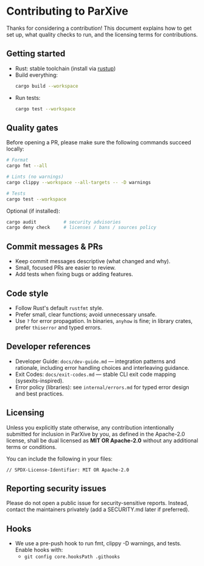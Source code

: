# Contributing to ParXive

Thanks for considering a contribution! This document explains how to get set up,
what quality checks to run, and the licensing terms for contributions.

## Getting started

- Rust: stable toolchain (install via [rustup](https://rustup.rs))
- Build everything:
  ```bash
  cargo build --workspace
  ```
- Run tests:
  ```bash
  cargo test --workspace
  ```

## Quality gates

Before opening a PR, please make sure the following commands succeed locally:

```bash
# Format
cargo fmt --all

# Lints (no warnings)
cargo clippy --workspace --all-targets -- -D warnings

# Tests
cargo test --workspace
```

Optional (if installed):

```bash
cargo audit          # security advisories
cargo deny check     # licenses / bans / sources policy
```

## Commit messages & PRs

- Keep commit messages descriptive (what changed and why).
- Small, focused PRs are easier to review.
- Add tests when fixing bugs or adding features.

## Code style

- Follow Rust's default `rustfmt` style.
- Prefer small, clear functions; avoid unnecessary unsafe.
- Use `?` for error propagation. In binaries, `anyhow` is fine; in library crates, prefer `thiserror` and typed errors.

## Developer references

- Developer Guide: `docs/dev-guide.md` — integration patterns and rationale, including error handling choices and interleaving guidance.
- Exit Codes: `docs/exit-codes.md` — stable CLI exit code mapping (sysexits-inspired).
- Error policy (libraries): see `internal/errors.md` for typed error design and best practices.

## Licensing

Unless you explicitly state otherwise, any contribution intentionally submitted
for inclusion in ParXive by you, as defined in the Apache-2.0 license, shall be
dual licensed as **MIT OR Apache-2.0** without any additional terms or
conditions.

You can include the following in your files:

```text
// SPDX-License-Identifier: MIT OR Apache-2.0
```

## Reporting security issues

Please do not open a public issue for security-sensitive reports. Instead,
contact the maintainers privately (add a SECURITY.md later if preferred).

## Hooks

- We use a pre-push hook to run fmt, clippy -D warnings, and tests. Enable hooks with:
  - `git config core.hooksPath .githooks`

